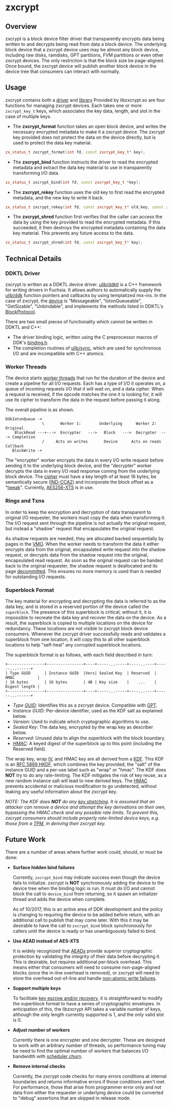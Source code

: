 # zxcrypt

## Overview
zxcrypt is a block device filter driver that transparently encrypts data being written to and
decrypts being read from data a block device.  The underlying block device that a zxcrypt device
uses may be almost any block device, including raw disks, ramdisks, GPT partitions, FVM partitions
or even other zxcrypt devices.  The only restriction is that the block size be page-aligned.  Once
bound, the zxcrypt device will publish another block device in the device tree that consumers can
interact with normally.

## Usage
zxcrypt contains both a [driver](/zircon/system/dev/block/zxcrypt) and [library](/zircon/system/ulib/zxcrypt)
Provided by libzxcrypt.so are four functions for managing zxcrypt devices.  Each takes one or more
`zxcrypt_key_t` keys, which associates the key data, length, and slot in the case of multiple keys.
* The __zxcrypt_format__ function takes an open block device, and writes the necessary encrypted
  metadata to make it a zxcrypt device.  The zxcrypt key provided does not protect the data on the
  device directly, but is used to protect the data key material.

```c++
zx_status_t zxcrypt_format(int fd, const zxcrypt_key_t* key);
```

* The __zxcrypt_bind__ function instructs the driver to read the encrypted metadata and extract the
  data key material to use in transparently transforming I/O data.

```c++
zx_status_t zxcrypt_bind(int fd, const zxcrypt_key_t *key);
```

* The __zxcrypt_rekey__ function uses the old key to first read the encrypted metadata, and the new
  key to write it back.

```c++
zx_status_t zxcrypt_rekey(int fd, const zxcrypt_key_t* old_key, const zxcrypt_key_t* new_key);
```

* The __zxcrypt_shred__ function first verifies that the caller can access the data by using the key
  provided to read the encrypted metadata.  If this succeeded, it then destroys the encrypted
  metadata containing the data key material.  This prevents any future access to the data.

```c++
zx_status_t zxcrypt_shred(int fd, const zxcrypt_key_t* key);
```

## Technical Details
### DDKTL Driver
zxcrypt is written as a DDKTL device driver.  [ulib/ddktl](/zircon/system/ulib/ddktl) is a C++ framework
for writing drivers in Fuchsia.  It allows authors to automatically supply the
[ulib/ddk](/zircon/system/ulib/ddk) function pointers and callbacks by using templatized mix-ins.  In the
case of zxcrypt, the [device](/zircon/system/dev/block/zxcrypt/device.h) is "Messageable",
"IotxnQueueable", "GetSizable", "Unbindable", and implements the methods listed in DDKTL's
[BlockProtocol](/zircon/system/banjo/ddk.protocol.block/block.banjo).

There are two small pieces of functionality which cannot be written in DDKTL and C++:
* The driver binding logic, written using the C preprocessor macros of DDK's
  [binding.h](/zircon/system/public/zircon/driver/binding.h).
* The completion routines of [ulib/sync](/zircon/system/ulib/sync), which are used for synchronous I/O
  and are incompatible with C++ atomics.

### Worker Threads
The device starts [worker threads](/zircon/system/dev/block/zxcrypt/worker.h) that run for the duration
of the device and create a pipeline for all I/O requests.  Each has a type of I/O it operates on, a
queue of incoming requests I/O that it will wait on, and a data cipher.  When a request is received,
if the opcode matches the one it is looking for, it will use its cipher to transform the data in the
request before passing it along.

The overall pipeline is as shown:

```
DdkIotxnQueue -+
                \       Worker 1:        Underlying      Worker 2:        Original
    BlockRead ---+--->  Encrypter   --->   Block   --->  Decrypter  ---> Completion
                /     Acts on writes       Device      Acts on reads      Callback
   BlockWrite -+
```

The "encrypter" worker encrypts the data in every I/O write request before sending it to the
underlying block device, and the "decrypter" worker decrypts the data in every I/O read response
coming from the underlying block device.  The
[cipher](/zircon/system/ulib/crypto/include/crypto/cipher.h) must have a key length of at least 16 bytes,
be semantically secure ([IND-CCA2][ind-cca2]) and incorporate the block offset as a
"[tweak][tweak]".  Currently, [AES256-XTS][aes-xts] is in use.

### Rings and Txns
In order to keep the encryption and decryption of data transparent to original I/O requester, the
workers must copy the data when transforming it.  The I/O request sent through the pipeline is not
actually the original request, but instead a "shadow" request that encapsulates the original
request.

As shadow requests are needed, they are allocated backed sequentially by pages in the
[VMO](concepts.md#shared-memory-virtual-memory-objects-vmos-).  When the
worker needs to transform the data it either encrypts data from the original, encapsulated write
request into the shadow request, or decrypts data from the shadow request into the original,
encapsulated read request.  As soon as the original request can be handed back to the original
requester, the shadow request is deallocated and its page [decommitted](/docs/reference/syscalls/vmo_op_range.md).
This ensures no more memory is used than is needed for outstanding I/O requests.

### Superblock Format
The key material for encrypting and decrypting the data is referred to as the data key, and is
stored in a reserved portion of the device called the `superblock`. The presence of this superblock
is critical; without it, it is impossible to recreate the data key and recover the data on the
device.  As a result, the superblock is copied to multiple locations on the device for redundancy.
These locations are not visible to zxcrypt block device consumers.  Whenever the zxcrypt driver
successfully reads and validates a superblock from one location, it will copy this to all other
superblock locations to help "self-heal" any corrupted superblock locations.

The superblock format is as follows, with each field described in turn:

```
+----------------+----------------+----+-----...-----+----...----+------...------+
| Type GUID      | Instance GUID  |Vers| Sealed Key  | Reserved  | HMAC          |
| 16 bytes       | 16 bytes       | 4B | Key size    |    ...    | Digest length |
+----------------+----------------+----+-----...-----+----...----+------...------+
```

* _Type [GUID][guid]_: Identifies this as a zxcrypt device. Compatible with
  [GPT](/zircon/system/ulib/gpt/include/gpt/gpt.h).
* _Instance GUID_: Per-device identifier, used as the KDF salt as explained below.
* _Version_: Used to indicate which cryptographic algorithms to use.
* _Sealed Key_: The data key, encrypted by the wrap key as describer below.
* _Reserved_: Unused data to align the superblock with the block boundary.
* [_HMAC_][hmac]: A keyed digest of the superblock up to this point (including the Reserved field).

The wrap key, wrap [IV][iv], and HMAC key are all derived from a
[KDF](/zircon/system/ulib/crypto/include/crypto/hkdf.h).  This KDF is an [RFC 5869 HKDF][hkdf], which
combines the key provided, the "salt" of the instance GUID and a per-use label such as "wrap" or
"hmac".  The KDF does __NOT__ try to do any rate-limiting.  The KDF mitigates the risk of key reuse,
as a new random instance salt will lead to new derived keys.  The
[HMAC](/zircon/system/ulib/crypto/include/crypto/hmac.h) prevents accidental or malicious modification to
go undetected, without leaking any useful information about the zxcrypt key.

_NOTE: The KDF does __NOT__ do any [key stretching][stretch].  It is assumed that an attacker can
remove a device and attempt the key derivations on their own, bypassing the HMAC check and any
possible rate limits.  To prevent this, zxcrypt consumers should include properly rate-limited
device keys, e.g. those from a [TPM][tpm], in deriving their zxcrypt key._

## Future Work
There are a number of areas where further work could, should, or must be done:
* __Surface hidden bind failures__

  Currently, `zxcrypt_bind` may indicate success even though the device fails to initialize.
  zxcrypt is __NOT__ synchronously adding the device to the device tree when the binding logic is
  run.  It must do I/O and cannot block the call to `device_bind` from returning, so it spawn an
  initializer thread and adds the device when complete.

  As of 10/2017, this is an active area of DDK development and the policy is changing to requiring
  the device to be added before return, with an additional call to publish that may come later.
  With this it may be desirable to have the call to `zxcrypt_bind` block synchronously for callers
  until the device is ready or has unambiguously failed to bind.

* __Use AEAD instead of AES-XTS__

  It is widely recognized that [AEADs][aead] provide superior cryptographic protection by validating
  the integrity of their data before decrypting it.  This is desirable, but requires additional
  per-block overhead.  This means either that consumers will need to consume non-page-aligned blocks
  (once the in-line overhead is removed), or zxcrypt will need to store the overhead out-of-line and
  handle [non-atomic write failures][atomic].

* __Support multiple keys__

  To facilitate [key escrow and/or recovery][escrow], it is straightforward to modify the superblock
  format to have a series of cryptographic envelopes.  In anticipation of this, the libzxcrypt API
  takes a variable number of keys, although the only length currently supported is 1, and the only
  valid slot is 0.

* __Adjust number of workers__

  Currently there is one encrypter and one decrypter.  These are designed to work with an arbitrary
  number of threads, so performance tuning may be need to find the optimal number of workers that
  balances I/O bandwidth with [scheduler churn][thrash].

* __Remove internal checks__

  Currently, the zxcrypt code checks for many errors conditions at internal boundaries and returns
  informative errors if those conditions aren't met.  For performance, those that arise from
  programmer error only and not data from either the requester or underlying device could be
  converted to "debug" assertions that are skipped in release mode.

[ind-cca2]: https://en.wikipedia.org/wiki/Ciphertext_indistinguishability
[tweak]: https://en.wikipedia.org/wiki/Block_cipher#Tweakable_block_ciphers
[aes-xts]: https://en.wikipedia.org/wiki/Disk_encryption_theory#XEX-based_tweaked-codebook_mode_with_ciphertext_stealing_.28XTS.29
[guid]: https://en.wikipedia.org/wiki/Universally_unique_identifier
[iv]: https://en.wikipedia.org/wiki/Initialization_vector
[hkdf]: https://tools.ietf.org/html/rfc5869
[hmac]: https://www.ietf.org/rfc/rfc2104.txt
[stretch]: https://en.wikipedia.org/wiki/Key_stretching
[tpm]: https://trustedcomputinggroup.org/work-groups/trusted-platform-module/
[aead]: https://tools.ietf.org/html/rfc5116
[atomic]: https://en.wikipedia.org/wiki/Atomic_commit
[escrow]: https://en.wikipedia.org/wiki/Key_escrow
[thrash]: https://en.wikipedia.org/wiki/Thrashing_(computer_science)#Other_uses
